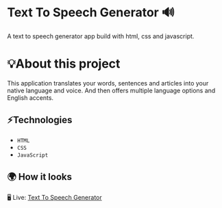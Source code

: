 # Text To Speech Generator 🔊
A text to speech generator app build with html, css and javascript.

# 💡About this project 
This application translates your words, sentences and articles into your native language and voice. And then offers multiple language options and English accents.

## ⚡Technologies
* `HTML`
* `CSS`
* `JavaScript`

## 🌍 How it looks 

🖥️ Live: [Text To Speech Generator](https://sadikahmetaydin.github.io/text-to-speech-generator/)
